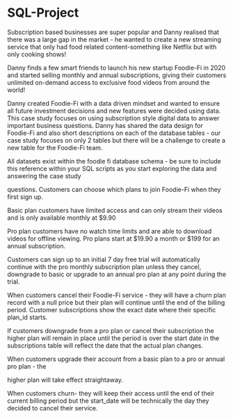 # SQL-Project
 Subscription based businesses are super popular and Danny realised that there was a large gap in the market - he wanted to create a new streaming service that only had food related content-something like Netflix but with only cooking shows!

Danny finds a few smart friends to launch his new startup Foodie-Fi in 2020 and started selling monthly and annual subscriptions, giving their customers unlimited on-demand access to exclusive food videos from around the world!


Danny created Foodie-Fi with a data driven mindset and wanted to ensure all future investment decisions and new features were decided using data. This case study focuses on using subscription style digital data to answer important business questions.
 Danny has shared the data design for Foodie-Fi and also short descriptions on each of the database tables - our case study focuses on only 2 tables but there will be a challenge to create a new table for the Foodie-Fi team.

All datasets exist within the foodie fi database schema - be sure to include this reference within your SQL scripts as you start exploring the data and answering the case study

questions.
 Customers can choose which plans to join Foodie-Fi when they first sign up.

Basic plan customers have limited access and can only stream their videos and is only available monthly at $9.90

Pro plan customers have no watch time limits and are able to download videos for offline viewing. Pro plans start at $19.90 a month or $199 for an annual subscription.

Customers can sign up to an initial 7 day free trial will automatically continue with the pro monthly subscription plan unless they cancel, downgrade to basic or upgrade to an annual pro plan at any point during the trial.

When customers cancel their Foodie-Fi service - they will have a churn plan record with a null price but their plan will continue until the end of the billing period.
 Customer subscriptions show the exact date where their specific plan_id starts.

If customers downgrade from a pro plan or cancel their subscription the higher plan will remain in place until the period is over the start date in the subscriptions table will reflect the date that the actual plan changes.

When customers upgrade their account from a basic plan to a pro or annual pro plan - the

higher plan will take effect straightaway.

When customers churn- they will keep their access until the end of their current billing period but the start_date will be technically the day they decided to cancel their service.
